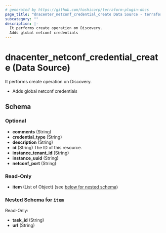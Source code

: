 ```yaml
---
# generated by https://github.com/hashicorp/terraform-plugin-docs
page_title: "dnacenter_netconf_credential_create Data Source - terraform-provider-dnacenter"
subcategory: ""
description: |-
  It performs create operation on Discovery.
  Adds global netconf credentials
---
```


# dnacenter_netconf_credential_create (Data Source)

It performs create operation on Discovery.

- Adds global netconf credentials



<!-- schema generated by tfplugindocs -->
## Schema

### Optional

- **comments** (String)
- **credential_type** (String)
- **description** (String)
- **id** (String) The ID of this resource.
- **instance_tenant_id** (String)
- **instance_uuid** (String)
- **netconf_port** (String)

### Read-Only

- **item** (List of Object) (see [below for nested schema](#nestedatt--item))

<a id="nestedatt--item"></a>
### Nested Schema for `item`

Read-Only:

- **task_id** (String)
- **url** (String)


